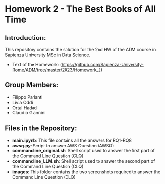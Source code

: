 # Homework 2 - The Best Books of All Time

## Introduction:

This repository contains the solution for the 2nd HW of the ADM course in Sapienza University MSc in Data Science.
- Text of the Homework: (https://github.com/Sapienza-University-Rome/ADM/tree/master/2023/Homework_2)

## Group Members:
- Filippo Parlanti
- Livia Oddi
- Ortal Hadad
- Claudio Giannini 

## Files in the Repository:
- **main.ipynb**: This file contains all the answers for RQ1-RQ8.
- **awsq.py**: Script to answer AWS Question (AWSQ).
- **commandline_original.sh**: Shell script used to answer the first part of the Command Line Question (CLQ)
- **commandline_LLM.sh**: Shell script used to answer the second part of the Command Line Question (CLQ)
- **images**: This folder contains the two screenshots required to answer the Command Line Question (CLQ)


